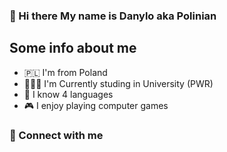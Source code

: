 ### 👋 Hi there  My name is Danylo aka Polinian

## Some info about me
- 🇵🇱 I'm from Poland
- 👨🏻‍🎓 I'm Currently studing in University (PWR)
- 🌚 I know 4 languages
- 🎮 I enjoy playing computer games

### 📩 Connect with me
